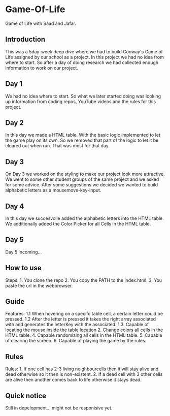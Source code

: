# Game-Of-Life
Game of Life with Saad and Jafar.

## Introduction
This was a 5day-week deep dive where we had to build Conway's Game of Life assigned by our school as a project. 
In this project we had no idea from where to start. So after a day of doing research we had collected enough information to work on our project.

## Day 1
We had no idea where to start. 
So what we later started doing was looking up information from coding repos, YouTube videos and the rules for this project.

## Day 2
In this day we made a HTML table. With the basic logic implemented to let the game play on its own. So we removed that part of the logic to let it be cleared out when run. That was most for that day.

## Day 3
On Day 3 we worked on the styling to make our project look more attractive.
We went to some other student groups of the same project and we asked for some advice.
After some suggestions we decided we wanted to build alphabetic letters as a mousemove-key-input.

## Day 4
In this day we succesvolle added the alphabetic letters into the HTML table.
We additionally added the Color Picker for all Cells in the HTML table.

## Day 5
Day 5 incoming...

## How to use
Steps:
    1. You clone the repo
    2. You copy the PATH to the index.html.
    3. You paste the url in the webbrowser.

## Guide
Features:
    1.1 When hovering on a specifc table cell, a certain letter could be pressed.
    1.2 After the letter is pressed it takes the right array associated with and generates the letterKey with the associated.
    1.3. Capable of locating the mouse inside the table location
    2. Change colors all cells in the HTML table.
    4. Capable randomizing all cells in the HTML table.
    5. Capable of clearing the screen.
    6. Capable of playing the game by the rules.

## Rules
Rules: 
    1. If one cell has 2-3 living neighbourcells then it will stay alive and dead otherwise so it then is non-existent.
    2. If a dead cell with 3 other cells are alive then another comes back to life otherwise it stays dead.

## Quick notice
Still in depelopment... might not be responisive yet.